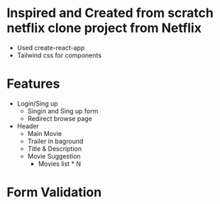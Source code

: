 # Inspired and Created from scratch netflix clone project from Netflix

- Used create-react-app
- Tailwind css for components

# Features

- Login/Sing up
  - Singin and Sing up form
  - Redirect browse page
- Header
  - Main Movie
  - Trailer in baground
  - Title & Description
  - Movie Suggestion
    - Movies list \* N

# Form Validation
